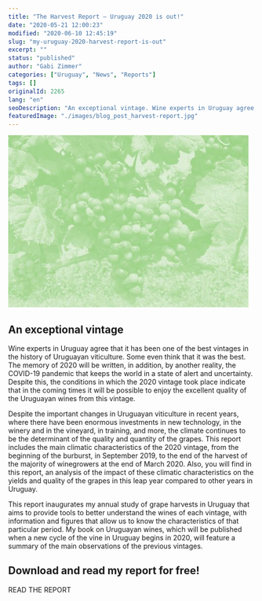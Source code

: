 ```yaml
---
title: "The Harvest Report — Uruguay 2020 is out!"
date: "2020-05-21 12:00:23"
modified: "2020-06-10 12:45:19"
slug: "my-uruguay-2020-harvest-report-is-out"
excerpt: ""
status: "published"
author: "Gabi Zimmer"
categories: ["Uruguay", "News", "Reports"]
tags: []
originalId: 2265
lang: "en"
seoDescription: "An exceptional vintage. Wine experts in Uruguay agree that it has been one of the best vintages in the history of Uruguayan viticulture. Some even think that it was the best. Read my report on the subject."
featuredImage: "./images/blog_post_harvest-report.jpg"
---
```


![The Harvest Report — Uruguay 2020 is out!](./images/blog_post_harvest-report.jpg)

## An exceptional vintage


Wine experts in Uruguay agree that it has been one of the best vintages in the history of Uruguayan viticulture. Some even think that it was the best. The memory of 2020 will be written, in addition, by another reality, the COVID-19 pandemic that keeps the world in a state of alert and uncertainty. Despite this, the conditions in which the 2020 vintage took place indicate that in the coming times it will be possible to enjoy the excellent quality of the Uruguayan wines from this vintage.


Despite the important changes in Uruguayan viticulture in recent years, where there have been enormous investments in new technology, in the winery and in the vineyard, in training, and more, the climate continues to be the determinant of the quality and quantity of the grapes. This report includes the main climatic characteristics of the 2020 vintage, from the beginning of the burburst, in September 2019, to the end of the harvest of the majority of winegrowers at the end of March 2020. Also, you will find in this report, an analysis of the impact of these climatic characteristics on the yields and quality of the grapes in this leap year compared to other years in Uruguay.


This report inaugurates my annual study of grape harvests in Uruguay that aims to provide tools to better understand the wines of each vintage, with information and figures that allow us to know the characteristics of that particular period. My book on Uruguayan wines, which will be published when a new cycle of the vine in Uruguay begins in 2020, will feature a summary of the main observations of the previous vintages.



## Download and read my report for free!


READ THE REPORT